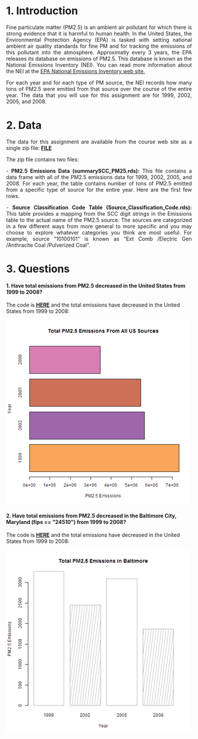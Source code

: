 # 1. Introduction
<p align="justify">
Fine particulate matter (PM2.5) is an ambient air pollutant for which there is strong evidence that it is harmful to human health. In the United States, the Environmental Protection Agency (EPA) is tasked with setting national ambient air quality standards for fine PM and for tracking the emissions of this pollutant into the atmosphere. Approximatly every 3 years, the EPA releases its database on emissions of PM2.5. This database is known as the National Emissions Inventory (NEI). You can read more information about the NEI at the  <a href="http://www.epa.gov/ttn/chief/eiinformation.html">EPA National Emissions Inventory web site.</a> 
</p>
<p align="justify">
For each year and for each type of PM source, the NEI records how many tons of PM2.5 were emitted from that source over the course of the entire year. The data that you will use for this assignment are for 1999, 2002, 2005, and 2008. </p>

# 2. Data
<p align="justify">
The data for this assignment are available from the course web site as a single zip file:
<a href="https://d396qusza40orc.cloudfront.net/exdata%2Fdata%2FNEI_data.zip"><b>FILE</b></a>
  
The zip file contains two files:
<p align="justify">
- <b>PM2.5 Emissions Data (summarySCC_PM25.rds):</b> This file contains a data frame with all of the PM2.5 emissions data for 1999, 2002, 2005, and 2008. For each year, the table contains number of tons of PM2.5 emitted from a specific type of source for the entire year. Here are the first few rows.
</p>
<p align="justify">
- <b>Source Classification Code Table (Source_Classification_Code.rds):</b> This table provides a mapping from the SCC digit strings in the Emissions table to the actual name of the PM2.5 source. The sources are categorized in a few different ways from more general to more specific and you may choose to explore whatever categories you think are most useful. For example, source “10100101” is known as “Ext Comb /Electric Gen /Anthracite Coal /Pulverized Coal”.
</p> 

# 3. Questions

#### 1. Have total emissions from PM2.5 decreased in the United States from 1999 to 2008?

The code is <a href="https://github.com/MGoodche/datasciencecoursera/blob/master/ExploratoryDataAnalysis/Project_Week4/plot1.R"><b>HERE</b></a> and the total emissions have decreased in the United States from 1999 to 2008:

![plot1](plot1.png) 

#### 2. Have total emissions from PM2.5 decreased in the Baltimore City, Maryland (fips == "24510") from 1999 to 2008? 

The code is <a href="https://github.com/MGoodche/datasciencecoursera/blob/master/ExploratoryDataAnalysis/Project_Week4/plot2.R"><b>HERE</b></a> and the total emissions have decreased in the United States from 1999 to 2008:

![plot1](plot2.png) 
